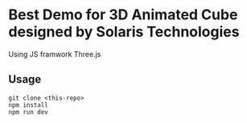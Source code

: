 # Best Demo for 3D Animated Cube designed by Solaris Technologies
Using JS framwork Three.js

## Usage

```
git clone <this-repo>
npm install
npm run dev
```
